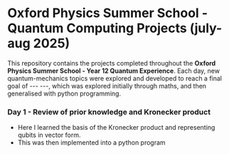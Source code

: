 # Oxford Physics Summer School - Quantum Computing Projects (july-aug 2025)

This repository contains the projects completed throughout the **Oxford Physics Summer School - Year 12 Quantum Experience**. Each day, new quantum-mechanics topics were explored and developed to reach a final goal of --- ---, which was explored initially through maths, and then generalised with python programming.

### Day 1 - Review of prior knowledge and Kronecker product
- Here I learned the basis of the Kronecker product and representing qubits in vector form.
- This was then implemented into a python program

